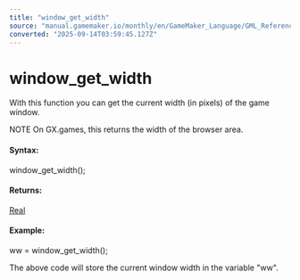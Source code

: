 ```yaml
---
title: "window_get_width"
source: "manual.gamemaker.io/monthly/en/GameMaker_Language/GML_Reference/Cameras_And_Display/The_Game_Window/window_get_width.htm"
converted: "2025-09-14T03:59:45.127Z"
---
```


# window\_get\_width

With this function you can get the current width (in pixels) of the game window.

NOTE On GX.games, this returns the width of the browser area.

#### Syntax:

window\_get\_width();

#### Returns:

[Real](../../../../../../../GameMaker_Language/GML_Overview/Data_Types.md)

#### Example:

ww = window\_get\_width();

The above code will store the current window width in the variable "ww".